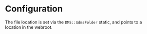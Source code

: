 # Configuration

The file location is set via the `DMS::$dmsFolder` static, and points to a location in the webroot.
